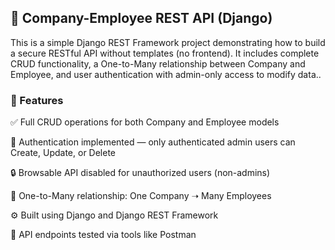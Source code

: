<h2>🏢 Company-Employee REST API (Django)</h2>
<p>This is a simple Django REST Framework project demonstrating how to build a secure RESTful API without templates (no frontend). 
  It includes complete CRUD functionality, a One-to-Many relationship between Company and Employee, and user authentication with admin-only access to modify data..</p>

<h3>📌 Features</h3>
✅ Full CRUD operations for both Company and Employee models

🔐 Authentication implemented — only authenticated admin users can Create, Update, or Delete

🔒 Browsable API disabled for unauthorized users (non-admins)

🔗 One-to-Many relationship: One Company ➝ Many Employees

⚙️ Built using Django and Django REST Framework

🧪 API endpoints tested via tools like Postman
  
